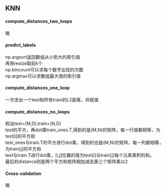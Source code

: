 ## KNN
#### compute_distances_two_loops
略  
#### predict_labels
np.argsort返回数组从小到大的索引值  
再用resize取前k个  
np.bincount可以求每个数字出现的次数  
np.argmax可以求数组最大值的索引值  
#### compute_distances_one_loop
一次求出一个test和所有train的L2距离，并赋值  
#### compute_distances_no_loops
假设test=(M,D),train=(N,D)  
test的平方，再dot乘train_ones.T,得到的是(M,N)的矩阵，每一行值都相等，为test[i]的平方和  
test_ones与train.T的平方进行dot乘，得到的也是(M,N)的矩阵，每一列都相等，为train[j]的平方和  
test与train.T进行dot乘，[i,j]位置的值为test[i]与train[j]每个元素乘积的和。  
最后的distance则是两个平方和矩阵相加减去第三个矩阵乘以2  
#### Cross-validation
略  
